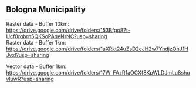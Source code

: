 ## Bologna Municipality 
Raster data - Buffer 10km: https://drive.google.com/drive/folders/153Bfgo87t-Ucf0rqbrn5QKSoPAqeNrNC?usp=sharing  
Raster data - Buffer 1km: https://drive.google.com/drive/folders/1aXRkt24uZsD2cJH2w7YndjzOhJ1HJvxl?usp=sharing

Vector data - Buffer 1km: https://drive.google.com/drive/folders/17W_FAzR1aOCXf8KpWLDJmLu8shuvluwR?usp=sharing






